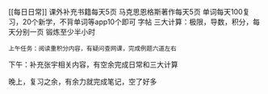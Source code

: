 [[每日日常]]
	课外补充书籍每天5页
	马克思恩格斯著作每天5页
	单词每天100复习，20个新学，不背单词等app10个即可
	字帖
三大计算：极限，导数，积分，每天分别一页
锻炼至少半小时

	上午任务：阅读重积分内容，有疑问查网课，完成例题六道左右

下午：补充张宇相关内容，有空余完成日常和三大计算

晚上，复习之余，有余力就完成笔记，空了好多